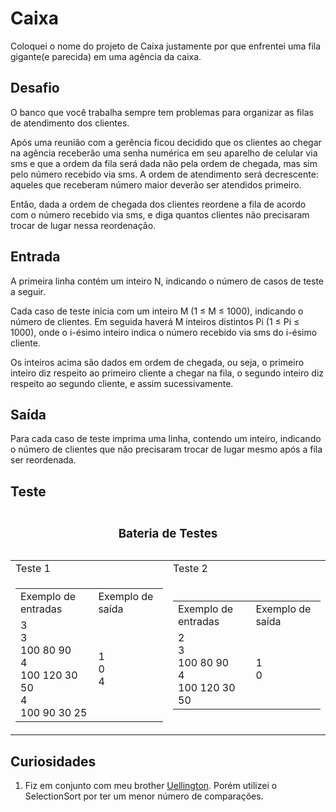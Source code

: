 # Caixa

Coloquei o nome do projeto de Caixa justamente por que enfrentei uma fila gigante(e parecida) em uma agência da caixa.

## Desafio 
O banco que você trabalha sempre tem problemas para organizar as filas de atendimento dos clientes.

Após uma reunião com a gerência ficou decidido que os clientes ao chegar na agência receberão uma senha numérica em seu aparelho de celular via sms e que a ordem da fila será dada não pela ordem de chegada, mas sim pelo número recebido via sms. A ordem de atendimento será decrescente: aqueles que receberam número maior deverão ser atendidos primeiro. 

Então, dada a ordem de chegada dos clientes reordene a fila de acordo com o número recebido via sms, e diga quantos clientes não precisaram trocar de lugar nessa reordenação.

## Entrada
A primeira linha contém um inteiro N, indicando o número de casos de teste a seguir.

Cada caso de teste inicia com um inteiro M (1 ≤ M ≤ 1000), indicando o número de clientes. Em seguida haverá M inteiros distintos Pi (1 ≤ Pi ≤ 1000), onde o i-ésimo inteiro indica o número recebido via sms do i-ésimo cliente.

Os inteiros acima são dados em ordem de chegada, ou seja, o primeiro inteiro diz respeito ao primeiro cliente a chegar na fila, o segundo inteiro diz respeito ao segundo cliente, e assim sucessivamente.

## Saída
Para cada caso de teste imprima uma linha, contendo um inteiro, indicando o número de clientes que não precisaram trocar de lugar mesmo após a fila ser reordenada.

## Teste

<table>
  <caption><h3 style="align-content: center;">Bateria de Testes</h3></caption>  
  <tr>
    <td> Teste 1 </td>
    <td> Teste 2 </td>
  </tr>
  <tr>
    <td> 
      <table>
        <tr>
          <td> Exemplo de entradas  </td>
          <td> Exemplo de saída </td>
        </tr>
        <tr>
          <td> 3 <br> 3 <br> 100 80 90 <br> 4 <br> 100 120 30 50 <br> 4 <br> 100 90 30 25 </td>
          <td> 1 <br> 0 <br> 4 </td>
        </tr>
      </table>
    </td>
    <td> 
      <table>
        <tr>
          <td> Exemplo de entradas </td>
          <td> Exemplo de saída </td>
        </tr>
        <tr>
          <td>2 <br> 3 <br> 100 80 90 <br> 4 <br> 100 120 30 50 </td>
          <td> 1 <br> 0 </td>
        </tr>
      </table>
    </td>
  </tr>
</table>

## Curiosidades

1. Fiz em conjunto com meu brother [Uellington](github.com/UellingtonDamasceno). Porém utilizei o SelectionSort por ter um menor número de comparações.


